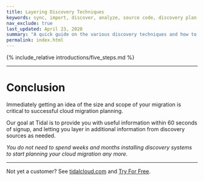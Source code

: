 ```yaml
---
title: Layering Discovery Techniques
keywords: sync, import, discover, analyze, source code, discovery plan
nav_exclude: true
last_updated: April 23, 2020
summary: "A quick guide on the various discovery techniques and how to layer them together to quickly and accurately discover your environment"
permalink: index.html
---
```


{% include_relative introductions/five_steps.md %}

---

# Conclusion

Immediately getting an idea of the size and scope of your migration is critical
to successful cloud migration planning.

Our goal at Tidal is to provide you with useful information within
60 seconds of signup, and letting you layer in additional information from
discovery sources as needed.

_You do not need to spend weeks and months installing discovery systems to
start planning your cloud migration any more._

---

Not yet a customer?  See [tidalcloud.com](https://tidalcloud.com) and
[Try For Free](https://get.tidal.cloud).
